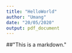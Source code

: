 ```yaml
---
title: "HelloWorld"
author: "Umang"
date: "20/05/2020"
output: pdf_document
---
```


##"This is a markdown."